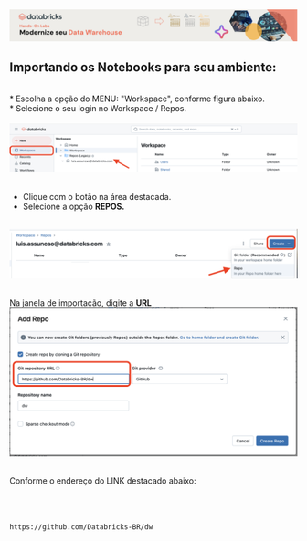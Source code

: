 
<img src="https://raw.githubusercontent.com/Databricks-BR/dw/main/images/header_dw_notebook.png">


## Importando os Notebooks para seu ambiente:
</br>
* Escolha a opção do MENU:  "Workspace", conforme figura abaixo.</br>
* Selecione o seu login no Workspace / Repos.</br></br>

<img src="https://raw.githubusercontent.com/Databricks-BR/dw/main/images/passo2.png" width="600">
</br></br>

* Clique com o botão **<CREATE>** na área destacada.</br>
* Selecione a opção **REPOS.**
</br>

<img src="https://raw.githubusercontent.com/Databricks-BR/dw/main/images/passo3.png" width="600">
</br></br>

Na janela de importação, digite a **URL**
</br>
<img src="https://raw.githubusercontent.com/Databricks-BR/dw/main/images/passo4.png" width="600">
</br></br>

Conforme o endereço do LINK destacado abaixo:
</br></br>
``` html


https://github.com/Databricks-BR/dw


```

